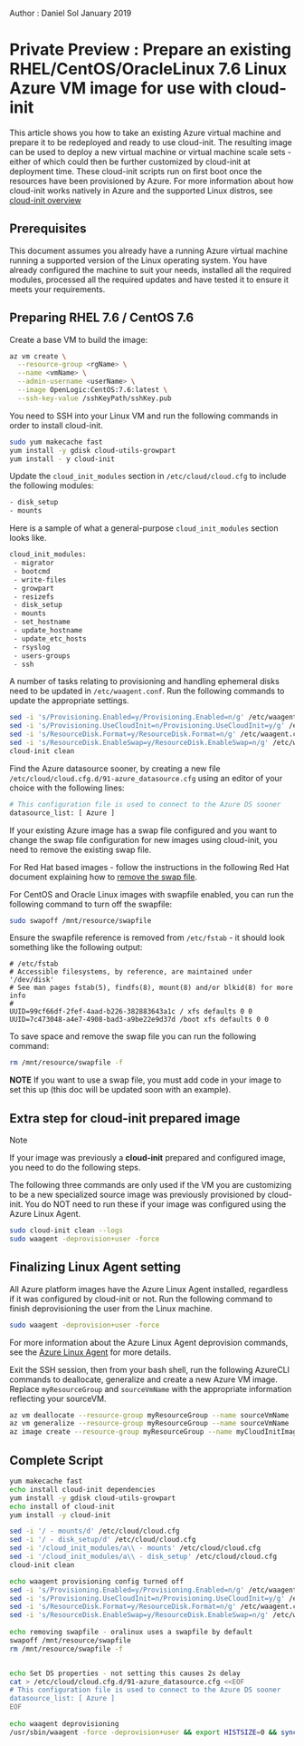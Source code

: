 Author : Daniel Sol January 2019


# Private Preview : Prepare an existing RHEL/CentOS/OracleLinux 7.6 Linux Azure VM image for use with cloud-init
This article shows you how to take an existing Azure virtual machine and prepare it to be redeployed and ready to use cloud-init. The resulting image can be used to deploy a new virtual machine or virtual machine scale sets - either of which could then be further customized by cloud-init at deployment time.  These cloud-init scripts run on first boot once the resources have been provisioned by Azure. For more information about how cloud-init works natively in Azure and the supported Linux distros, see [cloud-init overview](using-cloud-init.md)

## Prerequisites
This document assumes you already have a running Azure virtual machine running a supported version of the Linux operating system. You have already configured the machine to suit your needs, installed all the required modules, processed all the required updates and have tested it to ensure it meets your requirements. 

## Preparing RHEL 7.6 / CentOS 7.6
Create a base VM to build the image:
```bash
az vm create \
  --resource-group <rgName> \
  --name <vmName> \
  --admin-username <userName> \
  --image OpenLogic:CentOS:7.6:latest \
  --ssh-key-value /sshKeyPath/sshKey.pub
```

You need to SSH into your Linux VM and run the following commands in order to install cloud-init.

```bash
sudo yum makecache fast
yum install -y gdisk cloud-utils-growpart
yum install - y cloud-init 
```

Update the `cloud_init_modules` section in `/etc/cloud/cloud.cfg` to include the following modules:
```bash
- disk_setup
- mounts
```

Here is a sample of what a general-purpose `cloud_init_modules` section looks like.
```bash
cloud_init_modules:
 - migrator
 - bootcmd
 - write-files
 - growpart
 - resizefs
 - disk_setup
 - mounts
 - set_hostname
 - update_hostname
 - update_etc_hosts
 - rsyslog
 - users-groups
 - ssh
```
A number of tasks relating to provisioning and handling ephemeral disks need to be updated in `/etc/waagent.conf`. Run the following commands to update the appropriate settings. 
```bash
sed -i 's/Provisioning.Enabled=y/Provisioning.Enabled=n/g' /etc/waagent.conf
sed -i 's/Provisioning.UseCloudInit=n/Provisioning.UseCloudInit=y/g' /etc/waagent.conf
sed -i 's/ResourceDisk.Format=y/ResourceDisk.Format=n/g' /etc/waagent.conf
sed -i 's/ResourceDisk.EnableSwap=y/ResourceDisk.EnableSwap=n/g' /etc/waagent.conf
cloud-init clean
```

Find the Azure datasource sooner, by creating a new file `/etc/cloud/cloud.cfg.d/91-azure_datasource.cfg` using an editor of your choice with the following lines:

```bash
# This configuration file is used to connect to the Azure DS sooner
datasource_list: [ Azure ]
```

If your existing Azure image has a swap file configured and you want to change the swap file configuration for new images using cloud-init, you need to remove the existing swap file.

For Red Hat based images - follow the instructions in the following Red Hat document explaining how to [remove the swap file](https://access.redhat.com/documentation/en-us/red_hat_enterprise_linux/6/html/storage_administration_guide/swap-removing-file).

For CentOS and Oracle Linux images with swapfile enabled, you can run the following command to turn off the swapfile:
```bash
sudo swapoff /mnt/resource/swapfile
```

Ensure the swapfile reference is removed from `/etc/fstab` - it should look something like the following output:
```text
# /etc/fstab
# Accessible filesystems, by reference, are maintained under '/dev/disk'
# See man pages fstab(5), findfs(8), mount(8) and/or blkid(8) for more info
#
UUID=99cf66df-2fef-4aad-b226-382883643a1c / xfs defaults 0 0
UUID=7c473048-a4e7-4908-bad3-a9be22e9d37d /boot xfs defaults 0 0
```

To save space and remove the swap file you can run the following command:
```bash
rm /mnt/resource/swapfile -f
```

**NOTE** If you want to use a swap file, you must add code in your image to set this up (this doc will be updated soon with an example).

## Extra step for cloud-init prepared image
> [!NOTE]
> If your image was previously a **cloud-init** prepared and configured image, you need to do the following steps.

The following three commands are only used if the VM you are customizing to be a new specialized source image was previously provisioned by cloud-init.  You do NOT need to run these if your image was configured using the Azure Linux Agent.

```bash
sudo cloud-init clean --logs
sudo waagent -deprovision+user -force
```

## Finalizing Linux Agent setting 
All Azure platform images have the Azure Linux Agent installed, regardless if it was configured by cloud-init or not.  Run the following command to finish deprovisioning the user from the Linux machine. 

```bash
sudo waagent -deprovision+user -force
```

For more information about the Azure Linux Agent deprovision commands, see the [Azure Linux Agent](../extensions/agent-linux.md) for more details.

Exit the SSH session, then from your bash shell, run the following AzureCLI commands to deallocate, generalize and create a new Azure VM image.  Replace `myResourceGroup` and `sourceVmName` with the appropriate information reflecting your sourceVM.

```bash
az vm deallocate --resource-group myResourceGroup --name sourceVmName
az vm generalize --resource-group myResourceGroup --name sourceVmName
az image create --resource-group myResourceGroup --name myCloudInitImage --source sourceVmName
```


## Complete Script

```bash
yum makecache fast
echo install cloud-init dependencies 
yum install -y gdisk cloud-utils-growpart
echo install of cloud-init
yum install -y cloud-init

sed -i '/ - mounts/d' /etc/cloud/cloud.cfg
sed -i '/ - disk_setup/d' /etc/cloud/cloud.cfg
sed -i '/cloud_init_modules/a\\ - mounts' /etc/cloud/cloud.cfg
sed -i '/cloud_init_modules/a\\ - disk_setup' /etc/cloud/cloud.cfg
cloud-init clean

echo waagent provisioning config turned off
sed -i 's/Provisioning.Enabled=y/Provisioning.Enabled=n/g' /etc/waagent.conf
sed -i 's/Provisioning.UseCloudInit=n/Provisioning.UseCloudInit=y/g' /etc/waagent.conf
sed -i 's/ResourceDisk.Format=y/ResourceDisk.Format=n/g' /etc/waagent.conf
sed -i 's/ResourceDisk.EnableSwap=y/ResourceDisk.EnableSwap=n/g' /etc/waagent.conf
        
echo removing swapfile - oralinux uses a swapfile by default
swapoff /mnt/resource/swapfile
rm /mnt/resource/swapfile -f


echo Set DS properties - not setting this causes 2s delay
cat > /etc/cloud/cloud.cfg.d/91-azure_datasource.cfg <<EOF
# This configuration file is used to connect to the Azure DS sooner
datasource_list: [ Azure ]
EOF
        
echo waagent deprovisioning
/usr/sbin/waagent -force -deprovision+user && export HISTSIZE=0 && sync
```      
